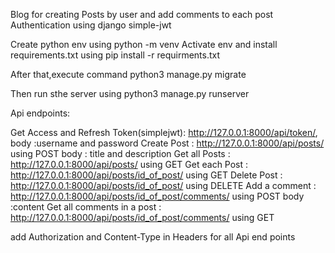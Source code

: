 Blog for creating Posts by user and add comments to each post
Authentication using django simple-jwt

Create python env using python -m venv 
Activate env and install requirements.txt using pip install -r requirments.txt

After that,execute command python3 manage.py migrate

Then run sthe server using python3 manage.py runserver

Api endpoints:

Get Access and Refresh Token(simplejwt): http://127.0.0.1:8000/api/token/,  body :username and password
Create Post : http://127.0.0.1:8000/api/posts/ using POST body : title and description 
Get all Posts : http://127.0.0.1:8000/api/posts/ using GET
Get each Post : http://127.0.0.1:8000/api/posts/id_of_post/ using GET
Delete Post : http://127.0.0.1:8000/api/posts/id_of_post/  using DELETE
Add a comment : http://127.0.0.1:8000/api/posts/id_of_post/comments/ using POST body :content
Get all comments in a post : http://127.0.0.1:8000/api/posts/id_of_post/comments/ using GET

add Authorization and Content-Type in Headers for all Api end points

 
